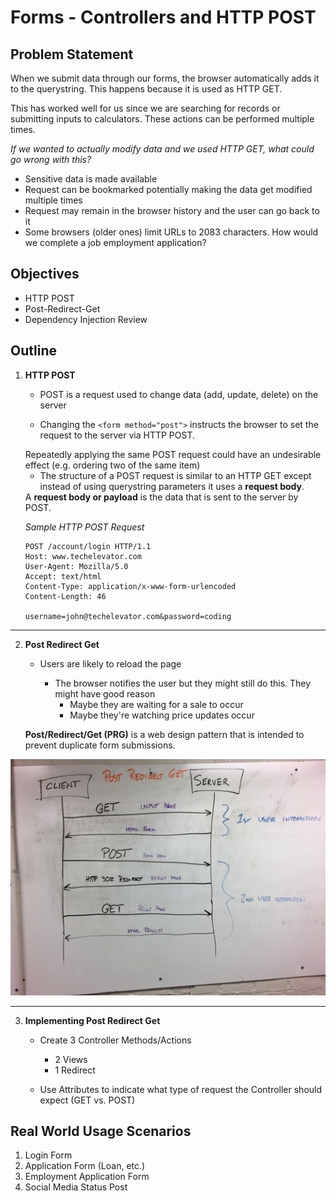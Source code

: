 # Forms - Controllers and HTTP POST

## Problem Statement

When we submit data through our forms, the browser automatically adds it to the querystring. This happens because it is used as HTTP GET.

This has worked well for us since we are searching for records or submitting inputs to calculators. These actions can be performed
multiple times.    

*If we wanted to actually modify data and we used HTTP GET, what could go wrong with this?*
- Sensitive data is made available
- Request can be bookmarked potentially making the data get modified multiple times
- Request may remain in the browser history and the user can go back to it
- Some browsers (older ones) limit URLs to 2083 characters. How would we complete a job employment application?

## Objectives

* HTTP POST
* Post-Redirect-Get
* Dependency Injection Review

## Outline

1. **HTTP POST**

    - POST is a request used to change data (add, update, delete) on the server
    
    - Changing the `<form method="post">` instructs the browser to set the request to the server via HTTP POST. 

    <div class="caution note">Repeatedly applying the same POST request could have an undesirable effect (e.g. ordering two of the same item)</div>

    - The structure of a POST request is similar to an HTTP GET except instead of using querystring parameters it uses a **request body**.

    <div class="definition note">A <b>request body or payload</b> is the data that is sent to the server by POST.</div>

    *Sample HTTP POST Request*
    ```
    POST /account/login HTTP/1.1
    Host: www.techelevator.com
    User-Agent: Mozilla/5.0
    Accept: text/html
    Content-Type: application/x-www-form-urlencoded
    Content-Length: 46

    username=john@techelevator.com&password=coding
    ``` 

-------

2. **Post Redirect Get**

    - Users are likely to reload the page

        - The browser notifies the user but they might still do this. They might have good reason 
            - Maybe they are waiting for a sale to occur
            - Maybe they're watching price updates occur

    <div class="definition note">

    **Post/Redirect/Get (PRG)** is a web design pattern that is intended to prevent duplicate form submissions.</div>

![PRG](resources/Post-Redirect-Get.jpg)

-------

3. **Implementing Post Redirect Get**

    - Create 3 Controller Methods/Actions
        - 2 Views
        - 1 Redirect

    - Use Attributes to indicate what type of request the Controller should expect (GET vs. POST)
    



## Real World Usage Scenarios

1. Login Form
2. Application Form (Loan, etc.)
3. Employment Application Form
4. Social Media Status Post


